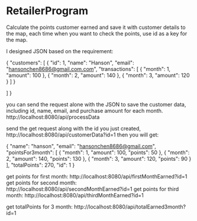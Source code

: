 # RetailerProgram
Calculate the points customer earned and save it with customer details to the map, each time when you want to check the points, use id as a key for the map.

I designed JSON based on the requirement:

{
  "customers": [
    {
      "id": 1,
      "name": "Hanson",
      "email": "hansonchen8686@gmail.com.com",
      "transactions": [
        {
          "month": 1,
          "amount": 100
        },
        {
          "month": 2,
          "amount": 140
        },
        {
          "month": 3,
          "amount": 120
        }
      ]
    }
    
  ]
}

you can send the request alone with the JSON to save the customer data, including id, name, email, and purchase amount for each month. http://localhost:8080/api/processData

send the get request along with the id you just created, http://localhost:8080/api/customerData?id=1
then you will get:

{ "name": "hanson", "email": "hansonchen8686@gmail.com", "pointsFor3month": [ { "month": 1, "amount": 100, "points": 50 }, { "month": 2, "amount": 140, "points": 130 }, { "month": 3, "amount": 120, "points": 90 } ], "totalPoints": 270, "id": 1 }

get points for first month: http://localhost:8080/api/firstMonthEarned?id=1 get points for second month: http://localhost:8080/api/secondMonthEarned?id=1 get points for third month: http://localhost:8080/api/thirdMonthEarned?id=1

get totalPoints for 3 month: http://localhost:8080/api/totalEarned3month?id=1
